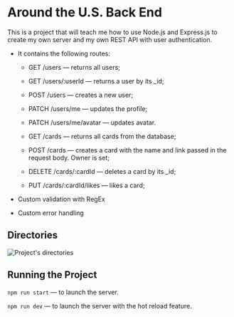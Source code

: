 # Around the U.S. Back End  

This is a project that will teach me how to use Node.js and Express.js to create my own server and my own REST API with user authentication.

* It contains the following routes:

  - GET /users — returns all users;
  - GET /users/:userId — returns a user by its _id;
  - POST /users — creates a new user;
  - PATCH /users/me — updates the profile;
  - PATCH /users/me/avatar — updates avatar.

  - GET /cards — returns all cards from the database;
  - POST /cards — creates a card with the name and link passed in the request body. Owner is set;
  - DELETE /cards/:cardId — deletes a card by its _id;
  - PUT /cards/:cardId/likes — likes a card;

* Custom validation with RegEx 

* Custom error handling
  
## Directories  

![Project's directories](https://pictures.s3.yandex.net/resources/Artboard_1_1600101133.png)
  
## Running the Project  
  
`npm run start` — to launch the server.  
  
`npm run dev` — to launch the server with the hot reload feature.  



